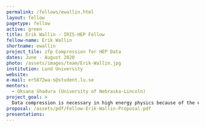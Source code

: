 ```yaml
---
permalink: /fellows/ewallin.html
layout: fellow
pagetype: fellow
active: green
title: Erik Wallin - IRIS-HEP Fellow
fellow-name: Erik Wallin
shortname: ewallin
project_tile: zfp Compression for HEP Data
dates: June - August 2020
photo: /assets/images/team/Erik-Wallin.jpg
institution: Lund University
website:
e-mail: er5872wa-s@student.lu.se
mentors:
  - Oksana Shadura (University of Nebraska-Lincoln)
project_goal: >
  Data compression is necessary in high energy physics because of the enormous amounts of data involved. This project will explore the use of the zfp lossy data compression algorithm for compression of HEP data, focusing on the CMS MiniAOD data format.
proposal: /assets/pdf/Fellow-Erik-Wallin-Proposal.pdf
presentations:
---
```

